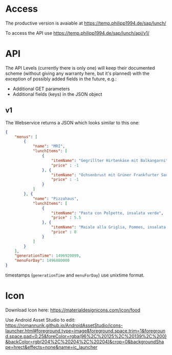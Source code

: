 # Access
The productive version is avaiable at https://temp.philipp1994.de/sap/lunch/

To access the API use https://temp.philipp1994.de/sap/lunch/api/v1/

# API
The API Levels (currently there is only one) will keep their documented scheme (without giving any warranty here, but it's planned) with the exception of possibly added fields in the future, e.g.:
* Additional GET parameters
* Additional fields (keys) in the JSON object

## v1
The Webservice returns a JSON which looks similar to this one:
```json
{
	"menus": [
    	{
    		"name": "MRI",
    		"lunchItems": [
        		{
        			"itemName": "Gegrillter Hirtenkäse mit Balkangarnitur und Bulgur",
					"price" : -1
        		}, {
        			"itemName": "Ochsenbrust mit Grüner Frankfurter Sauce und Bratkartoffel",
					"price" : -1
        		}
    		]
    	}, {
    		"name": "Pizzahaus",
    		"lunchItems": [
        		{
        			"itemName": "Pasta con Polpette, insalata verde",
					"price" : 5.5
        		}, {
        			"itemName": "Maiale alla Griglia, Pommes, insalata verde",
					"price" : 8
        		}
    		]
    	}
	],
	"generationTime": 1496920099,
	"menuForDay": 1496880000
}
```
timestamps (`generationTime` and `menuForDay`) use unixtime format.

# Icon
Download Icon here: https://materialdesignicons.com/icon/food

Use Android Asset Studio to edit: https://romannurik.github.io/AndroidAssetStudio/icons-launcher.html#foreground.type=image&foreground.space.trim=1&foreground.space.pad=0.25&foreColor=rgba(96%2C%20125%2C%20139%2C%200)&backColor=rgb(204%2C%20204%2C%20204)&crop=0&backgroundShape=hrect&effects=none&name=ic_launcher
